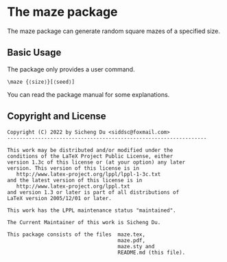 The maze package
=========

The maze package can generate random square mazes of a specified size.

Basic Usage
-----------
The package only provides a user command.

    \maze {⟨size⟩}[⟨seed⟩]

You can read the package manual for some explanations.

Copyright and License
---------------------

    Copyright (C) 2022 by Sicheng Du <siddsc@foxmail.com>
    -----------------------------------------------------------------

    This work may be distributed and/or modified under the
    conditions of the LaTeX Project Public License, either
    version 1.3c of this license or (at your option) any later
    version. This version of this license is in
       http://www.latex-project.org/lppl/lppl-1-3c.txt
    and the latest version of this license is in
       http://www.latex-project.org/lppl.txt
    and version 1.3 or later is part of all distributions of
    LaTeX version 2005/12/01 or later.

    This work has the LPPL maintenance status "maintained".

    The Current Maintainer of this work is Sicheng Du.

    This package consists of the files  maze.tex,
                                        maze.pdf,
                                        maze.sty and
                                        README.md (this file).
